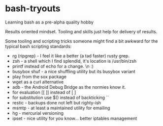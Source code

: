 # bash-tryouts
Learning bash as a pre-alpha quality hobby

Results oriented mindset. Tooling and skills just help for delivery of results.

Some tooling and scripting tricks someone might find a bit awkward for
the typical bash scripting standards:

- rg (ripgrep) - I feel it like a better (a tad faster) rusty grep.
- zsh - a shell which I find splendid, it's location is /usr/bin/zsh
- printf instead of echo for a change. \n :)
- busybox shuf - a nice shuffling utility but its busybox variant
- play from the sox package
- wget as a curl alternative
- adb - the Android Debug Bridge as the normies know it.
- for evaluation [[  ]] instead of [  ]
- for substitution use $() instead of backticking ``
- restic - backups done not left but righty-ish
- msmtp - at least a maintained utility for emailing
- hg - mercurial versioning
- ipset - nice utility for you know... better iptables management
